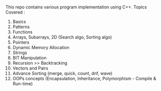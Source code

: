 This repo contains various program implementation using C++.
Topics Covered :
1) Basics
2) Patterns
3) Functions
4) Arrays, Subarrays, 2D (Search algo, Sorting algo)
5) Pointers
6) Dynamic Memory Allocation
7) Strings
8) BIT Manipulation
9) Recursion >> Backtracking
10) Vectors and Pairs
11) Advance Sorting (merge, quick, count, dnf, wave)
12) OOPs concepts (Encapsulation, Inheritance, Polymorphism - Compile & Run-time)
